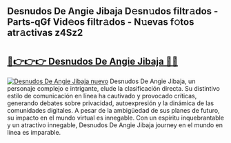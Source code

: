 ## Desnudos De Angie Jibaja D𝚎sn𝚞dos filtr𝚊dos - Parts-qGf Vid𝚎os filtr𝚊dos - N𝚞evas f𝚘tos atr𝚊ctivas z4Sz2

# <h2><a href="http://mb1104l.tromn.icu/?c=Desnudos+De+Angie+Jibaja">🔗👉👉👉 Desnudos De Angie Jibaja 🔗🔗</a></h2>

[![Desnudos De Angie Jibaja nuevo](https://i.imgur.com/pEAQMta.gif)](http://mb1104l.tromn.icu/?c=Desnudos+De+Angie+Jibaja)
Desnudos De Angie Jibaja, un personaje complejo e intrigante, elude la clasificación directa. Su distintivo estilo de comunicación en línea ha cautivado y provocado críticas, generando debates sobre privacidad, autoexpresión y la dinámica de las comunidades digitales. A pesar de la ambigüedad de sus planes de futuro, su impacto en el mundo virtual es innegable. Con un espíritu inquebrantable y un atractivo innegable, Desnudos De Angie Jibaja journey en el mundo en línea es imparable.
